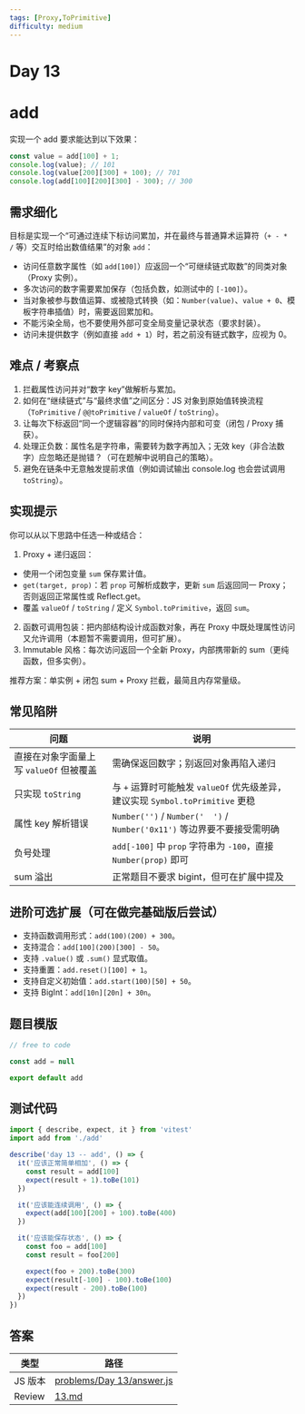 ```yaml
---
tags: [Proxy,ToPrimitive]
difficulty: medium
---
```


<Badge type="warning" text="medium" />
<Badge type="info" text="Proxy" />
<Badge type="info" text="ToPrimitive" />

# Day 13

# add

实现一个 add 要求能达到以下效果：

```js
const value = add[100] + 1;
console.log(value); // 101
console.log(value[200][300] + 100); // 701
console.log(add[100][200][300] - 300); // 300
```

## 需求细化

目标是实现一个“可通过连续下标访问累加，并在最终与普通算术运算符（`+ - * /` 等）交互时给出数值结果”的对象 `add`：

- 访问任意数字属性（如 `add[100]`）应返回一个“可继续链式取数”的同类对象（Proxy 实例）。
- 多次访问的数字需要累加保存（包括负数，如测试中的 `[-100]`）。
- 当对象被参与数值运算、或被隐式转换（如：`Number(value)`、`value + 0`、模板字符串插值）时，需要返回累加和。
- 不能污染全局，也不要使用外部可变全局变量记录状态（要求封装）。
- 访问未提供数字（例如直接 `add + 1`）时，若之前没有链式数字，应视为 0。

## 难点 / 考察点

1. 拦截属性访问并对“数字 key”做解析与累加。
2. 如何在“继续链式”与“最终求值”之间区分：JS 对象到原始值转换流程（`ToPrimitive` / `@@toPrimitive` / `valueOf` / `toString`）。
3. 让每次下标返回“同一个逻辑容器”的同时保持内部和可变（闭包 / Proxy 捕获）。
4. 处理正负数：属性名是字符串，需要转为数字再加入；无效 key（非合法数字）应忽略还是抛错？（可在题解中说明自己的策略）。
5. 避免在链条中无意触发提前求值（例如调试输出 console.log 也会尝试调用 `toString`）。

## 实现提示

你可以从以下思路中任选一种或结合：

1. Proxy + 递归返回：

- 使用一个闭包变量 `sum` 保存累计值。
- `get(target, prop)`：若 `prop` 可解析成数字，更新 `sum` 后返回同一 Proxy；否则返回正常属性或 Reflect.get。
- 覆盖 `valueOf` / `toString` / 定义 `Symbol.toPrimitive`，返回 `sum`。

2. 函数可调用包装：把内部结构设计成函数对象，再在 Proxy 中既处理属性访问又允许调用（本题暂不需要调用，但可扩展）。
3. Immutable 风格：每次访问返回一个全新 Proxy，内部携带新的 sum（更纯函数，但多实例）。

推荐方案：单实例 + 闭包 sum + Proxy 拦截，最简且内存常量级。

## 常见陷阱

| 问题                                    | 说明                                                                           |
| --------------------------------------- | ------------------------------------------------------------------------------ |
| 直接在对象字面量上写 `valueOf` 但被覆盖 | 需确保返回数字；别返回对象再陷入递归                                           |
| 只实现 `toString`                       | 与 `+` 运算时可能触发 `valueOf` 优先级差异，建议实现 `Symbol.toPrimitive` 更稳 |
| 属性 key 解析错误                       | `Number('')` / `Number('  ')` / `Number('0x11')` 等边界要不要接受需明确        |
| 负号处理                                | `add[-100]` 中 `prop` 字符串为 `-100`，直接 `Number(prop)` 即可                |
| sum 溢出                                | 正常题目不要求 bigint，但可在扩展中提及                                        |

## 进阶可选扩展（可在做完基础版后尝试）

- 支持函数调用形式：`add(100)(200) + 300`。
- 支持混合：`add[100](200)[300] - 50`。
- 支持 `.value()` 或 `.sum()` 显式取值。
- 支持重置：`add.reset()[100] + 1`。
- 支持自定义初始值：`add.start(100)[50] + 50`。
- 支持 BigInt：`add[10n][20n] + 30n`。

## 题目模版

```js
// free to code

const add = null

export default add
```

## 测试代码

```js
import { describe, expect, it } from 'vitest'
import add from './add'

describe('day 13 -- add', () => {
  it('应该正常简单相加', () => {
    const result = add[100]
    expect(result + 1).toBe(101)
  })

  it('应该能连续调用', () => {
    expect(add[100][200] + 100).toBe(400)
  })

  it('应该能保存状态', () => {
    const foo = add[100]
    const result = foo[200]

    expect(foo + 200).toBe(300)
    expect(result[-100] - 100).toBe(100)
    expect(result - 200).toBe(100)
  })
})

```

## 答案

| 类型    | 路径                                                                                                                |
| ------- | ------------------------------------------------------------------------------------------------------------------- |
| JS 版本 | [problems/Day 13/answer.js](https://github.com/506-FETL/one-question-per-day/blob/main/problems/Day%2013/answer.js) |
| Review  | [13.md](/review/13)                                                                                                 |
